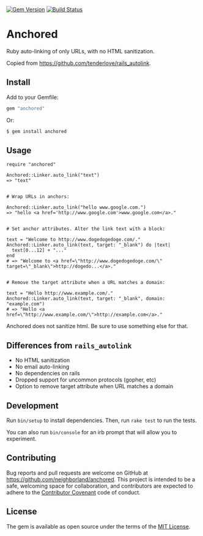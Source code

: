 [![Gem Version](https://badge.fury.io/rb/anchored.svg)][gem]
[![Build Status](https://travis-ci.org/neighborland/anchored.svg?branch=master)][build]

[gem]: http://rubygems.org/gems/anchored
[build]: https://travis-ci.org/neighborland/anchored

# Anchored

Ruby auto-linking of only URLs, with no HTML sanitization.

Copied from https://github.com/tenderlove/rails_autolink.

## Install

Add to your Gemfile:

```ruby
gem "anchored"
```

Or:

```sh
$ gem install anchored
```

## Usage

```
require "anchored"

Anchored::Linker.auto_link("text")
=> "text"


# Wrap URLs in anchors:

Anchored::Linker.auto_link("hello www.google.com.")
=> "hello <a href='http://www.google.com'>www.google.com</a>."


# Set anchor attributes. Alter the link text with a block: 

text = "Welcome to http://www.dogedogedoge.com/."
Anchored::Linker.auto_link(text, target: "_blank") do |text|
  text[0...12] + "..."
end
# => "Welcome to <a href=\"http://www.dogedogedoge.com/\" target=\"_blank\">http://dogedo...</a>."


# Remove the target attribute when a URL matches a domain:

text = "Hello http://www.example.com/."
Anchored::Linker.auto_link(text, target: "_blank", domain: "example.com")
# => "Hello <a href=\"http://www.example.com/\">http://example.com</a>."
```

Anchored does not sanitize html. Be sure to use something else for that.

## Differences from `rails_autolink`

* No HTML sanitization
* No email auto-linking
* No dependencies on rails
* Dropped support for uncommon protocols (gopher, etc)
* Option to remove target attribute when URL matches a domain

## Development

Run `bin/setup` to install dependencies. Then, run `rake test` to run the tests. 

You can also run `bin/console` for an irb prompt that will allow you to experiment.
 

## Contributing

Bug reports and pull requests are welcome on GitHub at https://github.com/neighborland/anchored. 
This project is intended to be a safe, welcoming space for collaboration, and contributors 
are expected to adhere to the [Contributor Covenant](http://contributor-covenant.org) code of conduct.


## License

The gem is available as open source under the terms of the [MIT License](http://opensource.org/licenses/MIT).
